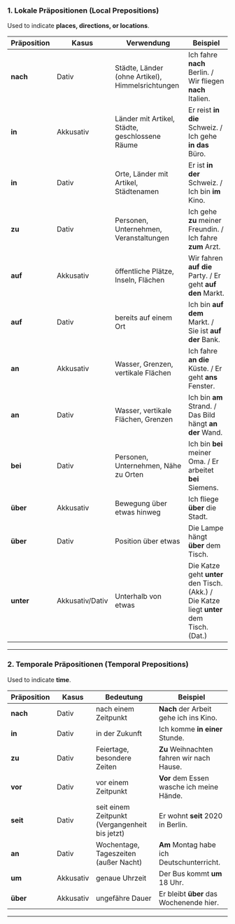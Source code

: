 
### **1. Lokale Präpositionen (Local Prepositions)**  
Used to indicate **places, directions, or locations**.

| Präposition | Kasus  | Verwendung                  | Beispiel |
|-------------|--------|----------------------------|----------|
| **nach** | Dativ | Städte, Länder (ohne Artikel), Himmelsrichtungen | Ich fahre **nach** Berlin. / Wir fliegen **nach** Italien. |
| **in** | Akkusativ | Länder mit Artikel, Städte, geschlossene Räume | Er reist **in die** Schweiz. / Ich gehe **in das** Büro. |
| **in** | Dativ | Orte, Länder mit Artikel, Städtenamen | Er ist **in der** Schweiz. / Ich bin **im** Kino. |
| **zu** | Dativ | Personen, Unternehmen, Veranstaltungen | Ich gehe **zu** meiner Freundin. / Ich fahre **zum** Arzt. |
| **auf** | Akkusativ | öffentliche Plätze, Inseln, Flächen | Wir fahren **auf die** Party. / Er geht **auf den** Markt. |
| **auf** | Dativ | bereits auf einem Ort | Ich bin **auf dem** Markt. / Sie ist **auf der** Bank. |
| **an** | Akkusativ | Wasser, Grenzen, vertikale Flächen | Ich fahre **an die** Küste. / Er geht **ans** Fenster. |
| **an** | Dativ | Wasser, vertikale Flächen, Grenzen | Ich bin **am** Strand. / Das Bild hängt **an der** Wand. |
| **bei** | Dativ | Personen, Unternehmen, Nähe zu Orten | Ich bin **bei** meiner Oma. / Er arbeitet **bei** Siemens. |
| **über** | Akkusativ | Bewegung über etwas hinweg | Ich fliege **über** die Stadt. |
| **über** | Dativ | Position über etwas | Die Lampe hängt **über** dem Tisch. |
| **unter** | Akkusativ/Dativ | Unterhalb von etwas | Die Katze geht **unter** den Tisch. (Akk.) / Die Katze liegt **unter** dem Tisch. (Dat.) |

---

### **2. Temporale Präpositionen (Temporal Prepositions)**  
Used to indicate **time**.

| Präposition | Kasus  | Bedeutung | Beispiel |
|-------------|--------|----------|----------|
| **nach** | Dativ | nach einem Zeitpunkt | **Nach** der Arbeit gehe ich ins Kino. |
| **in** | Dativ | in der Zukunft | Ich komme **in einer** Stunde. |
| **zu** | Dativ | Feiertage, besondere Zeiten | **Zu** Weihnachten fahren wir nach Hause. |
| **vor** | Dativ | vor einem Zeitpunkt | **Vor** dem Essen wasche ich meine Hände. |
| **seit** | Dativ | seit einem Zeitpunkt (Vergangenheit bis jetzt) | Er wohnt **seit** 2020 in Berlin. |
| **an** | Dativ | Wochentage, Tageszeiten (außer Nacht) | **Am** Montag habe ich Deutschunterricht. |
| **um** | Akkusativ | genaue Uhrzeit | Der Bus kommt **um** 18 Uhr. |
| **über** | Akkusativ | ungefähre Dauer | Er bleibt **über** das Wochenende hier. |

---
